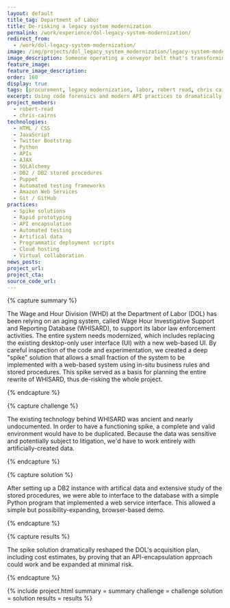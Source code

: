 ```yaml
---
layout: default
title_tag: Department of Labor
title: De-risking a legacy system modernization
permalink: /work/experience/dol-legacy-system-modernization/
redirect_from:
  - /work/dol-legacy-system-modernization/
image: /img/projects/dol_legacy_system_modernization/legacy-system-modernization.svg
image_description: Someone operating a conveyor belt that's transforming old computers into modern tablets.
feature_image:
feature_image_description:
order: 160
display: true
tags: [procurement, legacy modernization, labor, robert read, chris cairns]
excerpt: Using code forensics and modern API practices to dramatically de-risk the modernization of a legacy system at the Department of Labor.
project_members:
  - robert-read
  - chris-cairns
technologies:
  - HTML / CSS
  - JavaScript
  - Twitter Bootstrap
  - Python
  - APIs
  - AJAX
  - SQLAlchemy
  - DB2 / DB2 stored procedures
  - Puppet
  - Automated testing frameworks
  - Amazon Web Services
  - Git / GitHub
practices:
  - Spike solutions
  - Rapid prototyping
  - API encapsulation
  - Automated testing
  - Artifical data
  - Programmatic deployment scripts
  - Cloud hosting
  - Virtual collaboration
news_posts:
project_url:
project_cta:
source_code_url:
---
```


{% capture summary %}
  <p>
    The Wage and Hour Division (WHD) at the Department of Labor (DOL) has been
    relying on an aging system, called Wage Hour Investigative Support
    and Reporting Database (WHISARD), to support its labor law enforcement activities.
    The entire system needs modernized, which includes replacing the existing
    desktop-only user interface (UI) with a new web-based UI. By careful inspection
    of the code and experimentation, we created a deep "spike" solution that allows a small
    fraction of the system to be implemented with a web-based system using in-situ business
    rules and stored procedures. This spike served as a basis for planning the entire
    rewrite of WHISARD, thus de-risking the whole project.
  </p>
{% endcapture %}

{% capture challenge %}
  <p>
    The existing technology behind WHISARD was ancient and nearly undocumented. In order to
    have a functioning spike, a complete and valid environment would have to be duplicated.
    Because the data was sensitive and potentially subject to litigation, we'd have
    to work entirely with artificially-created data.
  </p>
{% endcapture %}

{% capture solution %}
  <p>
    After setting up a DB2 instance with artifical data and extensive study
    of the stored procedures, we were able to interface to the database with a
    simple Python program that implemented a web service interface. This allowed
    a simple but possibility-expanding, browser-based demo.
  </p>
{% endcapture %}

{% capture results %}
  <p>
    The spike solution dramatically reshaped the DOL's acquisition plan, including
    cost estimates, by proving that an API-encapsulation approach could work and be
    expanded at minimal risk.
  </p>
{% endcapture %}

{% include project.html
  summary = summary
  challenge = challenge
  solution = solution
  results = results
%}
